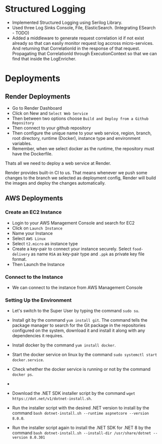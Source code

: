 ﻿# Structured Logging

- Implemented Structured Logging using Serilog Library.
- Used three Log Sinks Console, File, ElasticSearch. (Integrating ESearch - TODO)
- Added a middleware to generate request correlation id if not exist already so that can easily monitor request log accross micro-services. And returning that CorrelationId in the response of that request. Propagating that CorrelationId through ExecutionContext so that we can find that inside the LogEnricher.

# Deployments

## Render Deployments

- Go to Render Dashboard
- Click on New and `Select Web Service`
- Then between two options choose `Build and Deploy from a Github Repository`
- Then connect to your github repository
- Then configure the unique name to your web service, region, branch, root directory, runtime (Docker), instance type and environment variables.
- Remember, when we select docker as the runtime, the repository must have the Dockerfile.

Thats all we need to deploy a web service at Render.

Render provides built-in CI to us. That means whenever we push some changes to the branch we selected as deployment config, Render will build the images and deploy the changes automatically.

## AWS Deployments

### Create an EC2 Instance

- Login to your AWS Management Console and search for EC2
- Click on `Launch Instance`
- Name your Instance
- Select `AWS Linux`
- Select `t2.micro` as instance type
- Create a key-pair to connect your instance securely. Select `food-delivery` as name `RSA` as key-pair type and `.ppk` as private key file format.
- Then Launch the Instance

### Connect to the Instance

- We can connect to the instance from AWS Management Console

### Setting Up the Environment

- Let's switch to the Super User by typing the command `sudo su`.
- Install git by the command `yum install git`. The command tells the package manager to search for the Git package in the repositories configured on the system, download it and install it along with any dependencies it requires.
- Install docker by the command `yum install docker`.
- Start the docker service on linux by the command `sudo systemctl start docker.service`.
- Check whether the docker service is running or not by the command `docker ps`.
- 


- Download the .NET SDK installer script by the command `wget https://dot.net/v1/dotnet-install.sh`.
- Run the installer script with the desired .NET version to install by the command `bash dotnet-install.sh --runtime aspnetcore --version 8.0.0`.
- Run the installer script again to install the .NET SDK for .NET 8 by the command `bash dotnet-install.sh --install-dir /usr/share/dotnet --version 8.0.301`